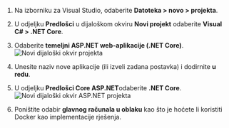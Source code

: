 1. Na izborniku za Visual Studio, odaberite **Datoteka > novo > projekta**. 

1. U odjeljku **Predlošci** u dijaloškom okviru **Novi projekt** odaberite **Visual C# > .NET Core**.

1. Odaberite **temeljni ASP.NET web-aplikacije (.NET Core)**.
    ![Novi dijaloški okvir projekta](./media/vs-docker-create-aspnetcore-app/create-new-project.png)

1. Unesite naziv nove aplikacije (ili izveli zadana postavka) i dodirnite **u redu**.  

1. U odjeljku **Predlošci Core ASP.NET**odaberite **.NET Core**.
    ![Novi dijaloški okvir ASP.NET projekta](./media/vs-docker-create-aspnetcore-app/aspnet-core-template.png)

1. Poništite odabir **glavnog računala u oblaku** kao što je hoćete li koristiti Docker kao implementacije rješenja.

